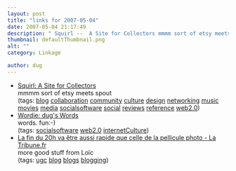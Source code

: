 ```yaml
---
layout: post
title: "links for 2007-05-04"
date: 2007-05-04 21:17:49
description: " Squirl --  A Site for Collectors mmmm sort of etsy meets spout (tags --  blog collaboration community culture design networking music movies media socialsoftware social reviews reference web2.0) Wordie --  dug&#8217;s Words words. fun -- -) (tags --  socialsoftware web2.0 internetCulture) La fin du 20h&#8230;"
thumbnail: defaultThumbnail.png
alt: ""
category: Linkage

author: dug
---
```


<ul class="delicious">
	<li>
		<div class="delicious-link"><a href="http://squirl.info/">Squirl: A Site for Collectors</a></div>
		<div class="delicious-extended">mmmm sort of etsy meets spout</div>
		<div class="delicious-tags">(tags: <a href="http://del.icio.us/dug/blog">blog</a> <a href="http://del.icio.us/dug/collaboration">collaboration</a> <a href="http://del.icio.us/dug/community">community</a> <a href="http://del.icio.us/dug/culture">culture</a> <a href="http://del.icio.us/dug/design">design</a> <a href="http://del.icio.us/dug/networking">networking</a> <a href="http://del.icio.us/dug/music">music</a> <a href="http://del.icio.us/dug/movies">movies</a> <a href="http://del.icio.us/dug/media">media</a> <a href="http://del.icio.us/dug/socialsoftware">socialsoftware</a> <a href="http://del.icio.us/dug/social">social</a> <a href="http://del.icio.us/dug/reviews">reviews</a> <a href="http://del.icio.us/dug/reference">reference</a> <a href="http://del.icio.us/dug/web2.0">web2.0</a>)</div>
	</li>
	<li>
		<div class="delicious-link"><a href="http://wordie.org/people/dug">Wordie: dug's Words</a></div>
		<div class="delicious-extended">words. fun:-)</div>
		<div class="delicious-tags">(tags: <a href="http://del.icio.us/dug/socialsoftware">socialsoftware</a> <a href="http://del.icio.us/dug/web2.0">web2.0</a> <a href="http://del.icio.us/dug/internetCulture">internetCulture</a>)</div>
	</li>
	<li>
		<div class="delicious-link"><a href="http://www.latribune.fr/info/ID9C8AF1564F06D027C12572D1002DF3AE-$Db=Dossiers/20blogs.nsf-$Channel=Entreprises%20%26%20secteurs">La fin du 20h va être aussi rapide que celle de la pellicule photo - La Tribune.fr</a></div>
		<div class="delicious-extended">more good stuff from Loïc</div>
		<div class="delicious-tags">(tags: <a href="http://del.icio.us/dug/ugc">ugc</a> <a href="http://del.icio.us/dug/blog">blog</a> <a href="http://del.icio.us/dug/blogs">blogs</a> <a href="http://del.icio.us/dug/blogging">blogging</a>)</div>
	</li>
</ul>
